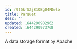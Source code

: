 ```yaml
---
id: r9t5krSZj81OBg04PDwlo
title: Parquet
desc: ''
updated: 1644290982962
created: 1644290973768
---
```


A data storage format by Apache

